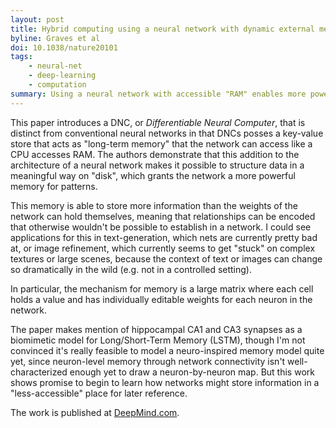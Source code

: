 ```yaml
---
layout: post
title: Hybrid computing using a neural network with dynamic external memory
byline: Graves et al
doi: 10.1038/nature20101
tags:
    - neural-net
    - deep-learning
    - computation
summary: Using a neural network with accessible "RAM" enables more powerful and robust machine-learning algorithms that can incorporate more data and historical information in conclusions.
---
```


This paper introduces a DNC, or _Differentiable Neural Computer_, that is distinct from conventional neural networks in that DNCs posses a key-value store that acts as "long-term memory" that the network can access like a CPU accesses RAM. The authors demonstrate that this addition to the architecture of a neural network makes it possible to structure data in a meaningful way on "disk", which grants the network a more powerful memory for patterns.

This memory is able to store more information than the weights of the network can hold themselves, meaning that relationships can be encoded that otherwise wouldn't be possible to establish in a network. I could see applications for this in text-generation, which nets are currently pretty bad at, or image refinement, which currently seems to get "stuck" on complex textures or large scenes, because the context of text or images can change so dramatically in the wild (e.g. not in a controlled setting).

In particular, the mechanism for memory is a large matrix where each cell holds a value and has individually editable weights for each neuron in the network.

The paper makes mention of hippocampal CA1 and CA3 synapses as a biomimetic model for Long/Short-Term Memory (LSTM), though I'm not convinced it's really feasible to model a neuro-inspired memory model quite yet, since neuron-level memory through network connectivity isn't well-characterized enough yet to draw a neuron-by-neuron map. But this work shows promise to begin to learn how networks might store information in a "less-accessible" place for later reference.

The work is published at [DeepMind.com](https://deepmind.com).
